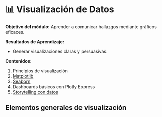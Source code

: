 # 📊 Visualización de Datos
**Objetivo del módulo:** Aprender a comunicar hallazgos mediante gráficos eficaces.

**Resultados de Aprendizaje:**
- Generar visualizaciones claras y persuasivas.

**Contenidos:**
1. Principios de visualización
2. [Matplotlib](Matplotlib.ipynb)
3. [Seaborn](Seaborn.ipynb)
4. Dashboards básicos con Plotly Express
5. [Storytelling con datos](Storytelling.ipynb)



## Elementos generales de visualización
